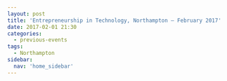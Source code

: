 ```yaml
---
layout: post
title: 'Entrepreneurship in Technology, Northampton – February 2017'
date: 2017-02-01 21:30
categories:
  - previous-events
tags:
  - Northampton
sidebar:
  nav: 'home_sidebar'
---
```

